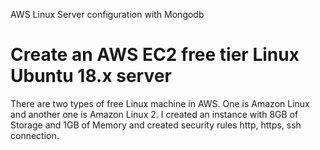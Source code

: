 AWS Linux Server configuration with Mongodb

# Create an AWS EC2 free tier Linux Ubuntu 18.x server

There are two types of free Linux machine in AWS. One is Amazon Linux and another one is Amazon Linux 2. I created an instance with 8GB of Storage and 1GB of Memory and created security rules http, https, ssh connection.
